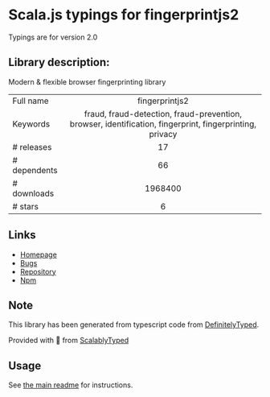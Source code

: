 
# Scala.js typings for fingerprintjs2

Typings are for version 2.0

## Library description:
Modern & flexible browser fingerprinting library

|                    |                 |
| ------------------ | :-------------: |
| Full name          | fingerprintjs2 |
| Keywords           | fraud, fraud-detection, fraud-prevention, browser, identification, fingerprint, fingerprinting, privacy |
| # releases         | 17 |
| # dependents       | 66 |
| # downloads        | 1968400 |
| # stars            | 6 |

## Links
- [Homepage](https://github.com/Valve/fingerprintjs2)
- [Bugs](https://github.com/Valve/fingerprintjs2/issues)
- [Repository](https://github.com/Valve/fingerprintjs2)
- [Npm](https://www.npmjs.com/package/fingerprintjs2)
    


## Note
This library has been generated from typescript code from [DefinitelyTyped](https://definitelytyped.org).

Provided with :purple_heart: from [ScalablyTyped](https://github.com/oyvindberg/ScalablyTyped)

## Usage
See [the main readme](../../readme.md) for instructions.


